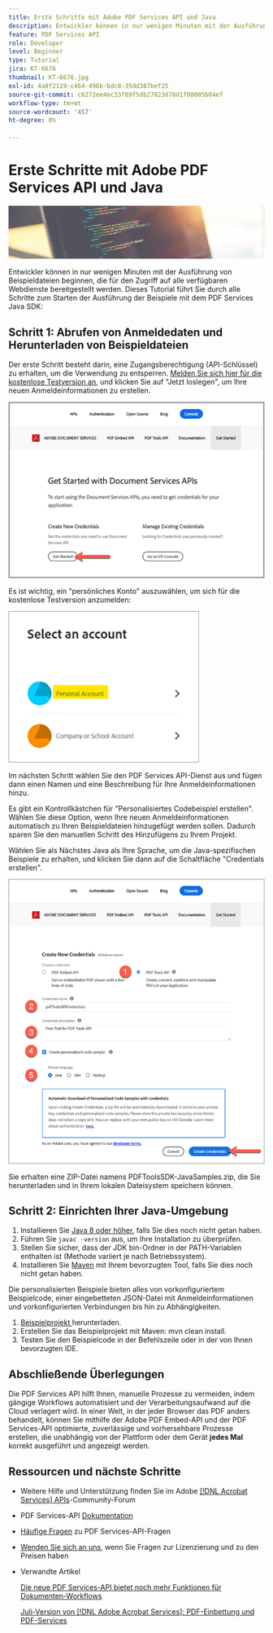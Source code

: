 ```yaml
---
title: Erste Schritte mit Adobe PDF Services API und Java
description: Entwickler können in nur wenigen Minuten mit der Ausführung von Beispieldateien beginnen, die für den Zugriff auf alle verfügbaren Webdienste bereitgestellt werden.
feature: PDF Services API
role: Developer
level: Beginner
type: Tutorial
jira: KT-6676
thumbnail: KT-6676.jpg
exl-id: 4a8f2119-c464-496b-bdc8-35dd387bef25
source-git-commit: c6272ee4ec33f89f5db27023d78d1f08005b04ef
workflow-type: tm+mt
source-wordcount: '457'
ht-degree: 0%

---
```


# Erste Schritte mit Adobe PDF Services API und Java

![PDF-Hero-Image erstellen](assets/GettingStartedJava_hero.jpg)

Entwickler können in nur wenigen Minuten mit der Ausführung von Beispieldateien beginnen, die für den Zugriff auf alle verfügbaren Webdienste bereitgestellt werden. Dieses Tutorial führt Sie durch alle Schritte zum Starten der Ausführung der Beispiele mit dem PDF Services Java SDK:

## Schritt 1: Abrufen von Anmeldedaten und Herunterladen von Beispieldateien

Der erste Schritt besteht darin, eine Zugangsberechtigung (API-Schlüssel) zu erhalten, um die Verwendung zu entsperren. [Melden Sie sich hier für die kostenlose Testversion an](https://www.adobe.io/apis/documentcloud/dcsdk/gettingstarted.html), und klicken Sie auf &quot;Jetzt loslegen&quot;, um Ihre neuen Anmeldeinformationen zu erstellen.

![1. Schritt](assets/GettingStartedJava_step1.png)

Es ist wichtig, ein &quot;persönliches Konto&quot; auszuwählen, um sich für die kostenlose Testversion anzumelden:

![Persönlich](assets/GettingStartedJava_personal.png)

Im nächsten Schritt wählen Sie den PDF Services API-Dienst aus und fügen dann einen Namen und eine Beschreibung für Ihre Anmeldeinformationen hinzu.

Es gibt ein Kontrollkästchen für &quot;Personalisiertes Codebeispiel erstellen&quot;. Wählen Sie diese Option, wenn Ihre neuen Anmeldeinformationen automatisch zu Ihren Beispieldateien hinzugefügt werden sollen. Dadurch sparen Sie den manuellen Schritt des Hinzufügens zu Ihrem Projekt.

Wählen Sie als Nächstes Java als Ihre Sprache, um die Java-spezifischen Beispiele zu erhalten, und klicken Sie dann auf die Schaltfläche &quot;Credentials erstellen&quot;.

![Anmeldeinformationen](assets/GettingStartedJava_credentials.png)

Sie erhalten eine ZIP-Datei namens PDFToolsSDK-JavaSamples.zip, die Sie herunterladen und in Ihrem lokalen Dateisystem speichern können.

## Schritt 2: Einrichten Ihrer Java-Umgebung

1. Installieren Sie [Java 8 oder höher](https://www.oracle.com/java/technologies/javase-downloads.html), falls Sie dies noch nicht getan haben.
1. Führen Sie `javac -version` aus, um Ihre Installation zu überprüfen.
1. Stellen Sie sicher, dass der JDK bin-Ordner in der PATH-Variablen enthalten ist (Methode variiert je nach Betriebssystem).
1. Installieren Sie [Maven](https://maven.apache.org/install.html) mit Ihrem bevorzugten Tool, falls Sie dies noch nicht getan haben.

Die personalisierten Beispiele bieten alles von vorkonfiguriertem Beispielcode, einer eingebetteten JSON-Datei mit Anmeldeinformationen und vorkonfigurierten Verbindungen bis hin zu Abhängigkeiten.

1. [ Beispielprojekt ](https://github.com/adobe/pdftools-java-sdk-samples) herunterladen.
1. Erstellen Sie das Beispielprojekt mit Maven: mvn clean install.
1. Testen Sie den Beispielcode in der Befehlszeile oder in der von Ihnen bevorzugten IDE.

## Abschließende Überlegungen

Die PDF Services API hilft Ihnen, manuelle Prozesse zu vermeiden, indem gängige Workflows automatisiert und der Verarbeitungsaufwand auf die Cloud verlagert wird. In einer Welt, in der jeder Browser das PDF anders behandelt, können Sie mithilfe der Adobe PDF Embed-API und der PDF Services-API optimierte, zuverlässige und vorhersehbare Prozesse erstellen, die unabhängig von der Plattform oder dem Gerät **jedes Mal** korrekt ausgeführt und angezeigt werden.

## Ressourcen und nächste Schritte

* Weitere Hilfe und Unterstützung finden Sie im Adobe [[!DNL Acrobat Services] APIs](https://community.adobe.com/t5/document-cloud-sdk/bd-p/Document-Cloud-SDK?page=1&amp;sort=latest_replies&amp;filter=all)-Community-Forum

* PDF Services-API [Dokumentation](https://www.adobe.com/go/pdftoolsapi_doc)

* [Häufige Fragen](https://community.adobe.com/t5/contentarchivals/contentarchivedpage/message-uid/10726197) zu PDF Services-API-Fragen

* [Wenden Sie sich an uns](https://www.adobe.com/go/pdftoolsapi_requestform), wenn Sie Fragen zur Lizenzierung und zu den Preisen haben

* Verwandte Artikel

  [Die neue PDF Services-API bietet noch mehr Funktionen für Dokumenten-Workflows](https://community.adobe.com/t5/acrobat-services-api-discussions/new-pdf-tools-api-brings-more-capabilities-for-document-services/m-p/11294170)

  [Juli-Version von  [!DNL Adobe Acrobat Services]: PDF-Einbettung und PDF-Services](https://medium.com/adobetech/july-release-of-adobe-document-services-pdf-embed-and-pdf-tools-17211bf7776d)
